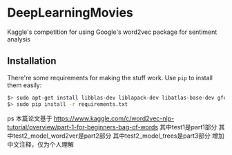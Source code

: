 DeepLearningMovies
==================

Kaggle's competition for using Google's word2vec package for sentiment analysis

## Installation

There're some requirements for making the stuff work. Use `pip` to install them easily:

```bash
$> sudo apt-get install libblas-dev liblapack-dev libatlas-base-dev gfortran
$> sudo pip install -r requirements.txt
```
ps 本篇论文基于
https://www.kaggle.com/c/word2vec-nlp-tutorial/overview/part-1-for-beginners-bag-of-words
其中test1是part1部分
其中test2_model_word2ver是part2部分
其中test2_model_trees是part3部分
增加中文注释，仅为个人理解